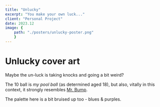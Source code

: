 ```yaml
---
title: "Unlucky"
excerpt: "You make your own luck..."
client: "Personal Project"
date: 2023.12
image: { 
	path: "./posters/unlucky-poster.png" 
	}
---
```


# Unlucky cover art

Maybe the un-luck is taking knocks and going a bit weird?

The 10 ball is _my pool ball_ (as determined aged 18), but also, vitally in this context, it strongly resembles <a href="https://mrmen.com/pages/mr-bump">Mr. Bump</a>.

The palette here is a bit bruised up too - blues & purples.